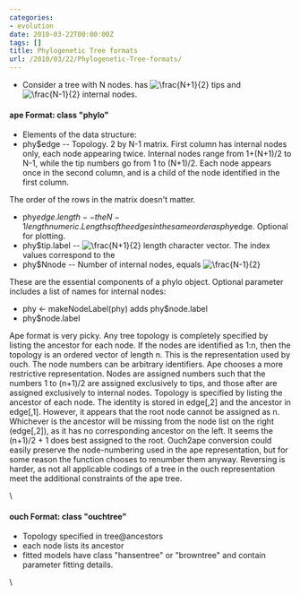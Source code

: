 ```yaml
---
categories:
- evolution
date: 2010-03-22T00:00:00Z
tags: []
title: Phylogenetic Tree formats
url: /2010/03/22/Phylogenetic-Tree-formats/
---
```


-   Consider a tree with N nodes. has ![ \\frac{N+1}{2}
    ](http://openwetware.org/images/math/8/0/6/806f2a93c92cf6d7d9f090494e22ca5c.png)
    tips and ![ \\frac{N-1}{2}
    ](http://openwetware.org/images/math/b/2/9/b29839ea7c81cf5145ad5cc82365a8ed.png)
    internal nodes.

#### ape Format: class "phylo"

-   Elements of the data structure:
-   phy$edge -- Topology. 2 by N-1 matrix. First column has internal
    nodes only, each node appearing twice. Internal nodes range from
    1+(N+1)/2 to N-1, while the tip numbers go from 1 to (N+1)/2. Each
    node appears once in the second column, and is a child of the node
    identified in the first column.

The order of the rows in the matrix doesn't matter.

-   phy$edge.length -- the N-1 length numeric. Lengths of the edges in
    the same order as phy$edge. Optional for plotting.
-   phy$tip.label -- ![ \\frac{N+1}{2}
    ](http://openwetware.org/images/math/8/0/6/806f2a93c92cf6d7d9f090494e22ca5c.png)
    length character vector. The index values correspond to the
-   phy$Nnode -- Number of internal nodes, equals ![ \\frac{N-1}{2}
    ](http://openwetware.org/images/math/b/2/9/b29839ea7c81cf5145ad5cc82365a8ed.png)

These are the essential components of a phylo object. Optional parameter
includes a list of names for internal nodes:

-   phy <- makeNodeLabel(phy) adds phy$node.label
-   phy$node.label

Ape format is very picky. Any tree topology is completely specified by
listing the ancestor for each node. If the nodes are identified as 1:n,
then the topology is an ordered vector of length n. This is the
representation used by ouch. The node numbers can be arbitrary
identifiers. Ape chooses a more restrictive representation. Nodes are
assigned numbers such that the numbers 1 to (n+1)/2 are assigned
exclusively to tips, and those after are assigned exclusively to
internal nodes. Topology is specified by listing the ancestor of each
node. The identity is stored in edge[,2] and the ancestor in edge[,1].
However, it appears that the root node cannot be assigned as n.
Whichever is the ancestor will be missing from the node list on the
right (edge[,2]), as it has no corresponding ancestor on the left. It
seems the (n+1)/2 + 1 does best assigned to the root. Ouch2ape
conversion could easily preserve the node-numbering used in the ape
representation, but for some reason the function chooses to renumber
them anyway. Reversing is harder, as not all applicable codings of a
tree in the ouch representation meet the additional constraints of the
ape tree.

\

#### ouch Format: class "ouchtree"

-   Topology specified in tree@ancestors
-   each node lists its ancestor
-   fitted models have class "hansentree" or "browntree" and contain
    parameter fitting details.

\


